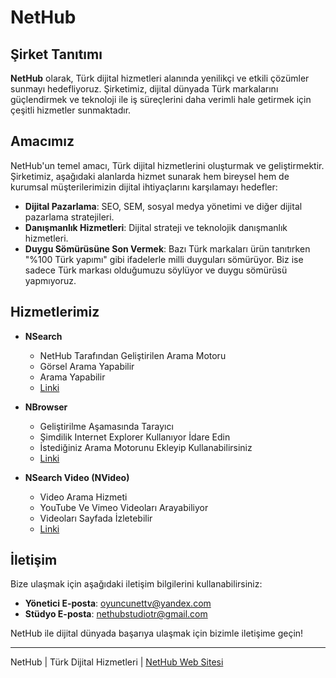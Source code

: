 # NetHub

## Şirket Tanıtımı

**NetHub** olarak, Türk dijital hizmetleri alanında yenilikçi ve etkili çözümler sunmayı hedefliyoruz. Şirketimiz, dijital dünyada Türk markalarını güçlendirmek ve teknoloji ile iş süreçlerini daha verimli hale getirmek için çeşitli hizmetler sunmaktadır.

## Amacımız

NetHub'un temel amacı, Türk dijital hizmetlerini oluşturmak ve geliştirmektir. Şirketimiz, aşağıdaki alanlarda hizmet sunarak hem bireysel hem de kurumsal müşterilerimizin dijital ihtiyaçlarını karşılamayı hedefler:

- **Dijital Pazarlama**: SEO, SEM, sosyal medya yönetimi ve diğer dijital pazarlama stratejileri.
- **Danışmanlık Hizmetleri**: Dijital strateji ve teknolojik danışmanlık hizmetleri.
- **Duygu Sömürüsüne Son Vermek**: Bazı Türk markaları ürün tanıtırken "%100 Türk yapımı" gibi ifadelerle milli duyguları sömürüyor. Biz ise sadece Türk markası olduğumuzu söylüyor ve duygu sömürüsü yapmıyoruz.

## Hizmetlerimiz

- **NSearch**
  - NetHub Tarafından Geliştirilen Arama Motoru
  - Görsel Arama Yapabilir
  - Arama Yapabilir
  - [Linki](https://oyuncunettv.github.io/nethub/nsearch.html)

- **NBrowser**
  - Geliştirilme Aşamasında Tarayıcı
  - Şimdilik Internet Explorer Kullanıyor İdare Edin
  - İstediğiniz Arama Motorunu Ekleyip Kullanabilirsiniz
  - [Linki](https://oyuncunettv.github.io/nethub/nbrowser.html)

- **NSearch Video (NVideo)**
  - Video Arama Hizmeti
  - YouTube Ve Vimeo Videoları Arayabiliyor
  - Videoları Sayfada İzletebilir
  - [Linki](https://oyuncunettv.github.io/nethub/nsearch.video.html)

## İletişim

Bize ulaşmak için aşağıdaki iletişim bilgilerini kullanabilirsiniz:

- **Yönetici E-posta**: oyuncunettv@yandex.com
- **Stüdyo E-posta**: nethubstudiotr@gmail.com

NetHub ile dijital dünyada başarıya ulaşmak için bizimle iletişime geçin!

---

NetHub | Türk Dijital Hizmetleri | [NetHub Web Sitesi](https://oyuncunettv.github.io/nethub/index.html)
